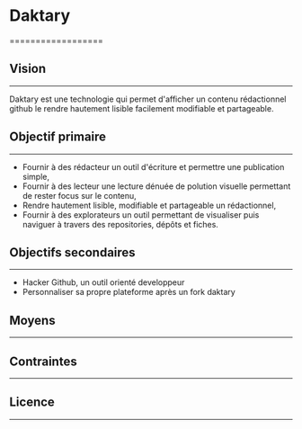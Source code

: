 # Daktary
==================

## Vision
------

Daktary est une technologie qui permet d'afficher un contenu rédactionnel github le rendre hautement lisible facilement modifiable et partageable.


## Objectif primaire
-----------------

- Fournir à des rédacteur un outil d'écriture et permettre une publication simple,
- Fournir à des lecteur une lecture dénuée de polution visuelle permettant de rester focus sur le contenu,
- Rendre hautement lisible, modifiable et partageable un rédactionnel,
- Fournir à des explorateurs un outil permettant de visualiser puis naviguer à travers des repositories, dépôts et fiches.

## Objectifs secondaires
---------------------

- Hacker Github, un outil orienté developpeur
- Personnaliser sa propre plateforme après un fork daktary

## Moyens
------

## Contraintes
-----------

## Licence
-------
